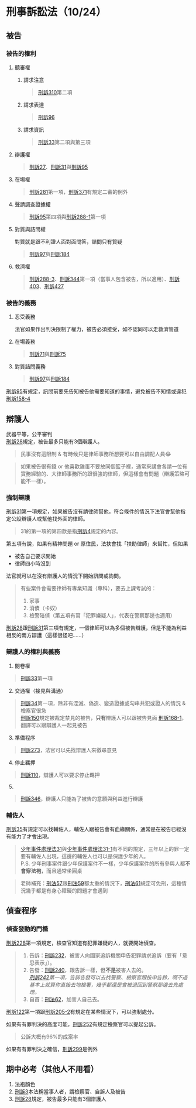 # 刑事訴訟法（10/24）

## 被告

### 被告的權利
1. 聽審權
    1. 請求注意
        > [刑訴310](https://law.moj.gov.tw/LawClass/LawSingle.aspx?pcode=C0010001&flno=310)第二項
    2. 請求表達
        > [刑訴96](https://law.moj.gov.tw/LawClass/LawSingle.aspx?pcode=C0010001&flno=96)
    3. 請求資訊
        > [刑訴33](https://law.moj.gov.tw/LawClass/LawSingle.aspx?pcode=C0010001&flno=33)第二項與第三項
2. 辯護權
	> [刑訴27](https://law.moj.gov.tw/LawClass/LawSingle.aspx?pcode=C0010001&flno=27)、[刑訴31](https://law.moj.gov.tw/LawClass/LawSingle.aspx?pcode=C0010001&flno=31)與[刑訴95](https://law.moj.gov.tw/LawClass/LawSingle.aspx?pcode=C0010001&flno=95)
3. 在場權
	> [刑訴281](https://law.moj.gov.tw/LawClass/LawSingle.aspx?pcode=C0010001&flno=281)第一項，[刑訴371](https://law.moj.gov.tw/LawClass/LawSingle.aspx?pcode=C0010001&flno=371)有規定二審的例外
4. 聲請調查證據權
	> [刑訴95](https://law.moj.gov.tw/LawClass/LawSingle.aspx?pcode=C0010001&flno=95)第四項與[刑訴288-1](https://law.moj.gov.tw/LawClass/LawSingle.aspx?pcode=C0010001&flno=288-1)第一項
5. 對質與詰問權

	對質就是跟不利證人面對面問答，詰問只有質疑

	> [刑訴97](https://law.moj.gov.tw/LawClass/LawSingle.aspx?pcode=C0010001&flno=97)與[刑訴184](https://law.moj.gov.tw/LawClass/LawSingle.aspx?pcode=C0010001&flno=184)
6. 救濟權
	> [刑訴288-3](https://law.moj.gov.tw/LawClass/LawSingle.aspx?pcode=C0010001&flno=288-3)、[刑訴344](https://law.moj.gov.tw/LawClass/LawSingle.aspx?pcode=C0010001&flno=344)第一項（當事人包含被告，所以適用）、[刑訴403](https://law.moj.gov.tw/LawClass/LawSingle.aspx?pcode=C0010001&flno=403)、[刑訴427](https://law.moj.gov.tw/LawClass/LawSingle.aspx?pcode=C0010001&flno=427)

### 被告的義務
1. 忍受義務

	法官如果作出判決限制了權力，被告必須接受，如不認同可以走救濟管道

2. 在場義務
	> [刑訴71](https://law.moj.gov.tw/LawClass/LawSingle.aspx?pcode=C0010001&flno=71-1)與[刑訴75](https://law.moj.gov.tw/LawClass/LawSingle.aspx?pcode=C0010001&flno=75)

3. 對質詰問義務
	> [刑訴97](https://law.moj.gov.tw/LawClass/LawSingle.aspx?pcode=C0010001&flno=97)與[刑訴184](https://law.moj.gov.tw/LawClass/LawSingle.aspx?pcode=C0010001&flno=184)

[刑訴95](https://law.moj.gov.tw/LawClass/LawSingle.aspx?pcode=C0010001&flno=95)有規定，訊問前要先告知被告他需要知道的事情，避免被告不知情或違犯[刑訴158-4](https://law.moj.gov.tw/LawClass/LawSingle.aspx?pcode=C0010001&flno=158-4)

## 辯護人

武器平等，公平審判  
[刑訴28](https://law.moj.gov.tw/LawClass/LawSingle.aspx?pcode=C0010001&flno=28)規定，被告最多只能有3個辯護人。
> 民事沒有這限制 & 有時候只是律師事務所想要可以自由調配人員😂  

> 如果被告很有錢 or 他喜歡雞蛋不要放同個籃子裡，通常來講會各請一位有實務經驗的、大律師事務所的跟很強的律師，但這樣會有問題（辯護策略可能不一樣）。

### 強制辯護

[刑訴31](https://law.moj.gov.tw/LawClass/LawSingle.aspx?pcode=C0010001&flno=31)第一項規定，如果被告沒有請律師幫他，符合條件的情況下法官會幫他指定公設辯護人或幫他找外面的律師。

> 31的第一項的第四款是指[刑訴4](https://law.moj.gov.tw/LawClass/LawSingle.aspx?pcode=C0010001&flno=4)規定的內容。

第五項有說，如果有精神問題 or 原住民，法扶會找「扶助律師」來幫忙，但如果
- 被告自己要求開始
- 律師四小時沒到

法官就可以在沒有辯護人的情況下開始訊問或詢問。

> 有些案件會需要律師有專業知識（專科），要去上課考試的：  
> 1. 家事  
> 2. 消債（卡奴）  
> 3. 檢警陪偵（第五項有寫「犯罪嫌疑人」，代表在警察那邊也適用）

[刑訴28](https://law.moj.gov.tw/LawClass/LawSingle.aspx?pcode=C0010001&flno=28)跟[刑訴31](https://law.moj.gov.tw/LawClass/LawSingle.aspx?pcode=C0010001&flno=31)第三項有規定，一個律師可以為多個被告辯護，但是不能為利益相反的兩方辯護（這樣很怪吧......）

### 辯護人的權利與義務
1. 閱卷權
> [刑訴33](https://law.moj.gov.tw/LawClass/LawSingle.aspx?pcode=C0010001&flno=33)第一項
2. 交通權（接見與溝通）
> [刑訴34](https://law.moj.gov.tw/LawClass/LawSingle.aspx?pcode=C0010001&flno=34)第一項，除非有湮滅、偽造、變造證據或勾串共犯或證人的情況 & 檢察官很急  
> [刑訴150](https://law.moj.gov.tw/LawClass/LawSingle.aspx?pcode=C0010001&flno=150)規定被裁定禁見的被告，**只有**辯護人可以跟被告見面
> [刑訴168-1](https://law.moj.gov.tw/LawClass/LawSingle.aspx?pcode=C0010001&flno=168-1)，翻譯可以跟辯護人一起見被告
3. 準備程序
> [刑訴273](https://law.moj.gov.tw/LawClass/LawSingle.aspx?pcode=C0010001&flno=273)，法官可以先找辯護人來徵尋意見
4. 停止羈押
> [刑訴110](https://law.moj.gov.tw/LawClass/LawSingle.aspx?pcode=C0010001&flno=26)，辯護人可以要求停止羈押
5. 
> [刑訴346](https://law.moj.gov.tw/LawClass/LawSingle.aspx?pcode=C0010001&flno=346)，辯護人只能為了被告的意願與利益進行辯護

### 輔佐人
[刑訴35](https://law.moj.gov.tw/LawClass/LawSingle.aspx?pcode=C0010001&flno=35)有規定可以找輔佐人，輔佐人跟被告會有血緣關係，通常是在被告已經沒有能力了才會出現。
> [少年事件處理法31](https://law.moj.gov.tw/LawClass/LawSingle.aspx?pcode=C0010011&flno=31)與[少年事件處理法31-1](https://law.moj.gov.tw/LawClass/LawSingle.aspx?pcode=C0010011&flno=31-1)有不同的規定，三年以上的罪一定要有輔佐人出現，這邊的輔佐人也可以是保護少年的人。  
> P.S. 少年刑事案件跟少年保護案件不一樣，少年保護案件的所有參與人都**不會穿法袍**，而且通常坐圓桌

> 老師補充：[刑法57](https://law.moj.gov.tw/LawClass/LawSingle.aspx?pcode=C0000001&flno=57)跟[刑法59](https://law.moj.gov.tw/LawClass/LawSingle.aspx?pcode=C0000001&flno=59)都太重的情況下，[刑法61](https://law.moj.gov.tw/LawClass/LawSingle.aspx?pcode=C0000001&flno=61)規定可免刑，這種情況幾乎都是有身心障礙的問題才會遇到

## 偵查程序

### 偵查發動的門檻
[刑訴228](https://law.moj.gov.tw/LawClass/LawSingle.aspx?pcode=C0010001&flno=228)第一項規定，檢查官知道有犯罪嫌疑的人，就要開始偵查。
> 1. 告訴：[刑訴232](https://law.moj.gov.tw/LawClass/LawSingle.aspx?pcode=C0010001&flno=232)，被害人向國家追訴機關申告犯罪請求追訴（要有「意思表示」）。
> 2. 告發：[刑訴240](https://law.moj.gov.tw/LawClass/LawSingle.aspx?pcode=C0010001&flno=240)，跟告訴一樣，但**不是**被害人去的。  
	*[刑訴242](https://law.moj.gov.tw/LawClass/LawSingle.aspx?pcode=C0010001&flno=242)第一項，告訴告發可以去找警察、檢察官跟按申告鈴，啊不過基本上就算你直接去地檢署，幾乎都還是會被退回到警察那邊去先處理。*
> 3. 自首：[刑法62](https://law.moj.gov.tw/LawClass/LawSingle.aspx?pcode=C0000001&flno=62)，加害人自己去。

[刑訴122](https://law.moj.gov.tw/LawClass/LawSingle.aspx?pcode=C0010001&flno=122)第一項跟[刑訴205-2](https://law.moj.gov.tw/LawClass/LawSingle.aspx?pcode=C0010001&flno=205-2)有規定在某些情況下，可以強制處分。

如果有有罪判決的高度可能，[刑訴252](https://law.moj.gov.tw/LawClass/LawSingle.aspx?pcode=C0010001&flno=252)有規定檢察官可以提起公訴。

> 公訴大概有96%的成案率

如果有有罪判決之確信，[刑訴299](https://law.moj.gov.tw/LawClass/LawSingle.aspx?pcode=C0010001&flno=299)是例外

## 期中必考（其他人不用看）
1. 法袍顏色
2. [刑訴3](https://law.moj.gov.tw/LawClass/LawSingle.aspx?pcode=C0010001&flno=3)本法稱當事人者，謂檢察官、自訴人及被告
3. [刑訴28](https://law.moj.gov.tw/LawClass/LawSingle.aspx?pcode=C0010001&flno=28)規定，被告最多只能有3個辯護人
